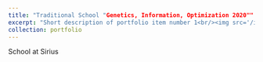 ```yaml
---
title: "Traditional School "Genetics, Information, Optimization 2020""
excerpt: "Short description of portfolio item number 1<br/><img src='/images/500x300.png'>"
collection: portfolio
---
```


School at Sirius

